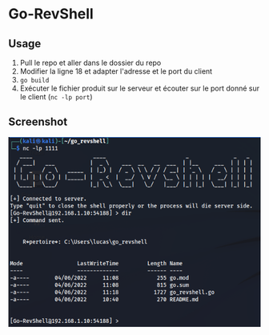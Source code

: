 # Go-RevShell

## Usage

1. Pull le repo et aller dans le dossier du repo
2. Modifier la ligne 18 et adapter l'adresse et le port du client
3. `go build`
4. Exécuter le fichier produit sur le serveur et écouter sur le port donné sur le client (`nc -lp port`)

## Screenshot

![Go-RevShell](img/go_revshell.PNG)
